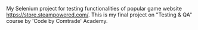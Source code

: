My Selenium project for testing functionalities of popular game website https://store.steampowered.com/.
This is my final project on "Testing & QA" course by 'Code by Comtrade' Academy.